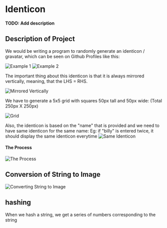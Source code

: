 # Identicon

**TODO: Add description**

## Description of Project

We would be writing a program to randomly generate an identicon / gravatar, which can be seen on Github Profiles like this:

![Example 1](media/img_1.png)
![Example 2](media/img_2.png)


The important thing about this identicon is that it is always mirrored vertically, meaning, that the LHS = RHS.

![Mirrored Vertically](media/mirror.png)

We have to generate a 5x5 grid with squares 50px tall and 50px wide: (Total 250px X 250px)

![Grid](media/grid_1.png)

Also, the identicon is based on the "name" that is provided and we need to have same identicon for the same name: Eg: if "billy" is entered twice, it should display the same identicon everytime
![Same Identicon](media/same_identicon.png)

#### The Process

![The Process](media/the_process.png)

## Conversion of String to Image

![Converting String to Image](media/str_img.png)

## hashing

When we hash a string, we get a series of numbers corresponding to the string